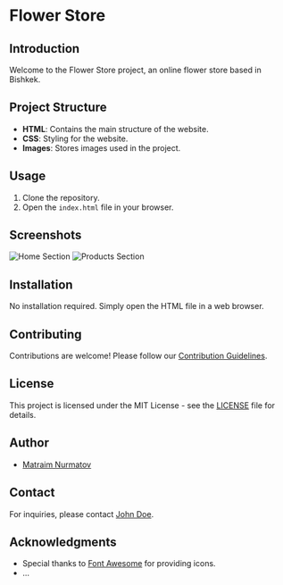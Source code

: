 # Flower Store

## Introduction

Welcome to the Flower Store project, an online flower store based in Bishkek.

## Project Structure

- **HTML**: Contains the main structure of the website.
- **CSS**: Styling for the website.
- **Images**: Stores images used in the project.

## Usage

1. Clone the repository.
2. Open the `index.html` file in your browser.

## Screenshots

![Home Section](./images/screenshots/home.png)
![Products Section](./images/screenshots/products.png)

## Installation

No installation required. Simply open the HTML file in a web browser.

## Contributing

Contributions are welcome! Please follow our [Contribution Guidelines](CONTRIBUTING.md).

## License

This project is licensed under the MIT License - see the [LICENSE](LICENSE) file for details.

## Author

- [Matraim Nurmatov](https://github.com/Matraim)

## Contact

For inquiries, please contact [John Doe](mailto:johndoe@mail.com).

## Acknowledgments

- Special thanks to [Font Awesome](https://fontawesome.com/) for providing icons.
- ...

